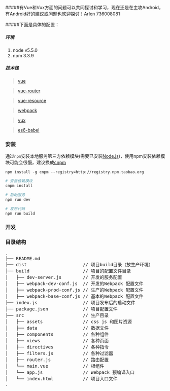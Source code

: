 
#####有Vue和Vux方面的问题可以共同探讨和学习，现在还是在主攻Android，有Android好的建议或问题也欢迎探讨！Arlen 736008081

#####下面是具体的配置：

##### 环境
 1. node v5.5.0
 2. npm 3.3.9

##### 技术栈

> [vue](https://github.com/vuejs/vue)

> [vue-router](https://github.com/vuejs/vue-router)

> [vue-resource](https://github.com/vuejs/vue-resource)

> [webpack](http://webpack.github.io/docs/)

> [vux](https://vuxjs.gitbooks.io/vux/content//)

> [es6-babel](https://babeljs.io/docs/learn-es2015/)


### 安装

通过`npm`安装本地服务第三方依赖模块(需要已安装[Node.js](https://nodejs.org/))，使用npm安装依赖模块可能会很慢，建议换成[cnpm](http://cnpmjs.org/)

```shell
npm install -g cnpm --registry=http://registry.npm.taobao.org
```

```bash
# 安装依赖模块
cnpm install

# 启动服务
npm run dev

# 发布代码
npm run build


```

### 开发

### 目录结构
<pre>
.
├── README.md
├── dist                     // 项目build目录（放生产环境）
├── build                    // 项目的配置文件目录
│   ├── dev-server.js        // 开发的服务配置
│   ├── webpack-dev-conf.js  // 开发的Webpack 配置文件
│   ├── webpack-prod-conf.js // 生产的Webpack 配置文件
│   ├── webpack-base-conf.js // 基本的Webpack 配置文件
├── index.js                 // 项目发布后的启动文件
├── package.json             // 项目配置文件
├── src                      // 生产目录
│   ├── assets               // css js 和图片资源
│   ├── data                 // 数据文件
│   ├── components           // 各种组件
│   ├── views                // 各种页面
│   ├── directives           // 各种指令
│   ├── filters.js           // 各种过滤器
│   ├── router.js            // 路由配置
│   └── main.vue             // 根组件
│   └── app.js               // Webpack 预编译入口
│   └── index.html           // 项目入口文件
.
</pre>
